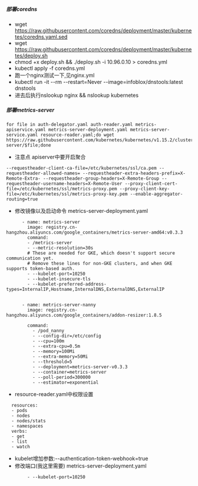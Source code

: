 ##### 部署coredns

* wget https://raw.githubusercontent.com/coredns/deployment/master/kubernetes/coredns.yaml.sed
* wget https://raw.githubusercontent.com/coredns/deployment/master/kubernetes/deploy.sh
* chmod +x deploy.sh && ./deploy.sh -i 10.96.0.10 > coredns.yml
* kubectl apply -f coredns.yml
* 跑一个nginx测试一下,见nginx.yml
* kubectl run -it --rm --restart=Never --image=infoblox/dnstools:latest dnstools
* 进去后执行nslookup nginx && nslookup kubernetes



##### 部署metrics-server

```
for file in auth-delegator.yaml auth-reader.yaml metrics-apiservice.yaml metrics-server-deployment.yaml metrics-server-service.yaml resource-reader.yaml;do wget https://raw.githubusercontent.com/kubernetes/kubernetes/v1.15.2/cluster/addons/metrics-server/$file;done
```
* 注意点 apiserver中要开启聚合
```
--requestheader-client-ca-file=/etc/kubernetes/ssl/ca.pem --requestheader-allowed-names= --requestheader-extra-headers-prefix=X-Remote-Extra- --requestheader-group-headers=X-Remote-Group --requestheader-username-headers=X-Remote-User --proxy-client-cert-file=/etc/kubernetes/ssl/metrics-proxy.pem --proxy-client-key-file=/etc/kubernetes/ssl/metrics-proxy-key.pem --enable-aggregator-routing=true
```
* 修改镜像以及启动命令 metrics-server-deployment.yaml
```
      - name: metrics-server
        image: registry.cn-hangzhou.aliyuncs.com/google_containers/metrics-server-amd64:v0.3.3
        command:
        - /metrics-server
        - --metric-resolution=30s
        # These are needed for GKE, which doesn't support secure communication yet.
        # Remove these lines for non-GKE clusters, and when GKE supports token-based auth.
        - --kubelet-port=10250
        - --kubelet-insecure-tls
        - --kubelet-preferred-address-types=InternalIP,Hostname,InternalDNS,ExternalDNS,ExternalIP


      - name: metrics-server-nanny
        image: registry.cn-hangzhou.aliyuncs.com/google_containers/addon-resizer:1.8.5

        command:
          - /pod_nanny
          - --config-dir=/etc/config
          - --cpu=100m
          - --extra-cpu=0.5m
          - --memory=100Mi
          - --extra-memory=50Mi
          - --threshold=5
          - --deployment=metrics-server-v0.3.3
          - --container=metrics-server
          - --poll-period=300000
          - --estimator=exponential
```
* resource-reader.yaml中权限设置
```
  resources:
  - pods
  - nodes
  - nodes/stats
  - namespaces
  verbs:
  - get
  - list
  - watch
```
* kubelet增加参数:--authentication-token-webhook=true
* 修改端口(我这里需要) metrics-server-deployment.yaml
```
        - --kubelet-port=10250
```
